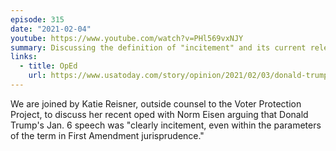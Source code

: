 ```yaml
---
episode: 315
date: "2021-02-04"
youtube: https://www.youtube.com/watch?v=PHl569vxNJY
summary: Discussing the definition of "incitement" and its current relevancy
links:
  - title: OpEd
    url: https://www.usatoday.com/story/opinion/2021/02/03/donald-trump-incited-capitol-attack-by-any-legal-test-column/4370622001/
---
```

We are joined by Katie Reisner, outside counsel to the Voter Protection
Project, to discuss her recent oped with Norm Eisen arguing that Donald Trump's
Jan. 6 speech was "clearly incitement, even within the parameters of the term
in First Amendment jurisprudence."
